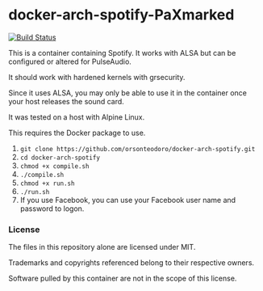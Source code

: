 # docker-arch-spotify-PaXmarked

[![Build Status](https://travis-ci.org/orsonteodoro/docker-arch-spotify-PaXmarked.svg?branch=master)](https://travis-ci.org/orsonteodoro/docker-arch-spotify-PaXmarked)

This is a container containing Spotify.  It works with ALSA but can be configured or altered for PulseAudio.

It should work with hardened kernels with grsecurity.

Since it uses ALSA, you may only be able to use it in the container once your host releases the sound card.

It was tested on a host with Alpine Linux.

This requires the Docker package to use.

1. `git clone https://github.com/orsonteodoro/docker-arch-spotify.git`
2. `cd docker-arch-spotify`
3. `chmod +x compile.sh`
4. `./compile.sh`
5. `chmod +x run.sh`
6. `./run.sh`
7.  If you use Facebook, you can use your Facebook user name and password to logon.

### License

The files in this repository alone are licensed under MIT.

Trademarks and copyrights referenced belong to their respective owners.

Software pulled by this container are not in the scope of this license.
